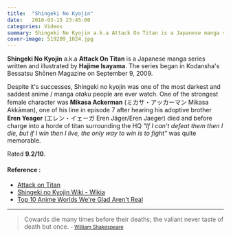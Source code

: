 ```yaml
---
title:  "Shingeki No Kyojin"
date:   2016-03-15 23:45:00
categories: Videos
summary: Shingeki No Kyojin a.k.a Attack On Titan is a Japanese manga series written and illustrated by Hajime Isayama.
cover-image: 519209_1024.jpg
---
```


__Shingeki No Kyojin__ a.k.a __Attack On Titan__ is a Japanese manga series written and illustrated by __Hajime Isayama__. The series began in Kodansha's Bessatsu Shōnen Magazine on September 9, 2009.

Despite it's successes, Shingeki no kyojin was one of the most darkest and saddest anime / manga _otaku_ people are ever watch. One of the strongest female character was __Mikasa Ackerman__ (ミカサ・アッカーマン Mikasa Akkāman), one of his line in episode 7 after hearing his adoptive brother __Eren Yeager__ (エレン・イェーガ Eren Jäger/Eren Jaeger) died and before charge into a horde of titan surrounding the HQ _"If I can't defeat them then I die, but if I win then I live, the only way to win is to fight"_ was quite memorable.

Rated __9.2/10__.

#### Reference : 
- [Attack on Titan](https://en.wikipedia.org/wiki/Attack_on_Titan)
- [Shingeki no Kyojin Wiki - Wikia](http://shingekinokyojin.wikia.com/wiki/Shingeki_no_Kyojin_Wiki)
- [Top 10 Anime Worlds We're Glad Aren't Real](https://www.youtube.com/watch?v=Z39IB5oKylY)


---
> Cowards die many times before their deaths; the valiant never taste of death but once.
> <small>- [William Shakespeare](http://www.brainyquote.com/quotes/quotes/w/williamsha104447.html)</small>